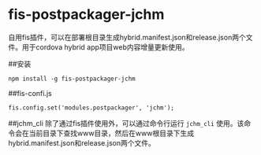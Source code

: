 fis-postpackager-jchm
=====

自用fis插件，可以在部署根目录生成hybrid.manifest.json和release.json两个文件。用于cordova hybrid app项目web内容增量更新使用。

##安装
```
npm install -g fis-postpackager-jchm
```

##fis-confi.js
```
fis.config.set('modules.postpackager', 'jchm');
```

##jchm_cli
除了通过fis插件使用外，可以通过命令行运行 ```jchm_cli``` 使用。该命令会在当前目录下查找www目录，然后在www根目录下生成hybrid.manifest.json和release.json两个文件。

